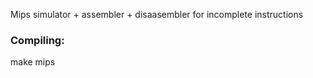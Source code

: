 Mips simulator + assembler + disaasembler for incomplete instructions

<h3>Compiling:</h3>
	make mips
